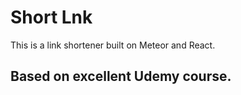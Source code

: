 # Short Lnk

This is a link shortener built on Meteor and React.

## Based on excellent Udemy course.